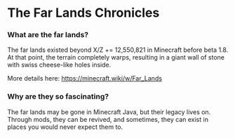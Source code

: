 # The Far Lands Chronicles

### What are the far lands?
The far lands existed beyond X/Z += 12,550,821 in Minecraft before beta 1.8. At that point, the terrain completely warps, resulting in a giant wall of stone with swiss cheese-like holes inside.

More details here: https://minecraft.wiki/w/Far_Lands

### Why are they so fascinating?
The far lands may be gone in Minecraft Java, but their legacy lives on. Through mods, they can be revived, and sometimes, they can exist in places you would never expect them to.
